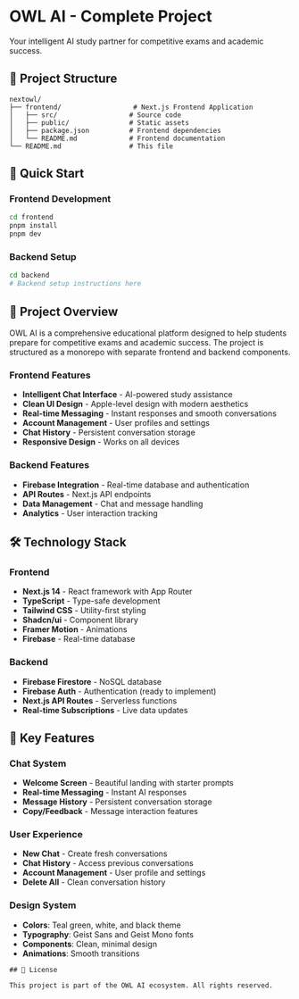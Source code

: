 # OWL AI - Complete Project

Your intelligent AI study partner for competitive exams and academic success.

## 📁 Project Structure

```
nextowl/
├── frontend/                  # Next.js Frontend Application
│   ├── src/                  # Source code
│   ├── public/               # Static assets
│   ├── package.json          # Frontend dependencies
│   └── README.md             # Frontend documentation
└── README.md                 # This file
```

## 🚀 Quick Start

### Frontend Development

```bash
cd frontend
pnpm install
pnpm dev
```

### Backend Setup

```bash
cd backend
# Backend setup instructions here
```

## 🎯 Project Overview

OWL AI is a comprehensive educational platform designed to help students prepare for competitive exams and academic success. The project is structured as a monorepo with separate frontend and backend components.

### Frontend Features

- **Intelligent Chat Interface** - AI-powered study assistance
- **Clean UI Design** - Apple-level design with modern aesthetics
- **Real-time Messaging** - Instant responses and smooth conversations
- **Account Management** - User profiles and settings
- **Chat History** - Persistent conversation storage
- **Responsive Design** - Works on all devices

### Backend Features

- **Firebase Integration** - Real-time database and authentication
- **API Routes** - Next.js API endpoints
- **Data Management** - Chat and message handling
- **Analytics** - User interaction tracking

## 🛠️ Technology Stack

### Frontend

- **Next.js 14** - React framework with App Router
- **TypeScript** - Type-safe development
- **Tailwind CSS** - Utility-first styling
- **Shadcn/ui** - Component library
- **Framer Motion** - Animations
- **Firebase** - Real-time database

### Backend

- **Firebase Firestore** - NoSQL database
- **Firebase Auth** - Authentication (ready to implement)
- **Next.js API Routes** - Serverless functions
- **Real-time Subscriptions** - Live data updates

## 📱 Key Features

### Chat System

- **Welcome Screen** - Beautiful landing with starter prompts
- **Real-time Messaging** - Instant AI responses
- **Message History** - Persistent conversation storage
- **Copy/Feedback** - Message interaction features

### User Experience

- **New Chat** - Create fresh conversations
- **Chat History** - Access previous conversations
- **Account Management** - User profile and settings
- **Delete All** - Clean conversation history

### Design System

- **Colors**: Teal green, white, and black theme
- **Typography**: Geist Sans and Geist Mono fonts
- **Components**: Clean, minimal design
- **Animations**: Smooth transitions

```
## 📄 License

This project is part of the OWL AI ecosystem. All rights reserved.
```
